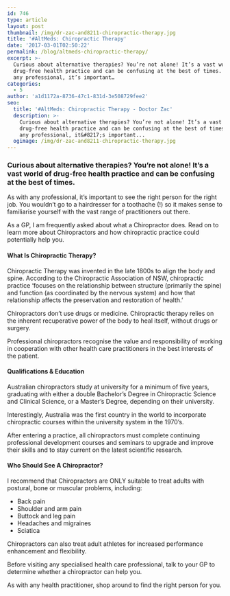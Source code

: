 ```yaml
---
id: 746
type: article
layout: post
thumbnail: /img/dr-zac-and8211-chiropractic-therapy.jpg
title: '#AltMeds: Chiropractic Therapy'
date: '2017-03-01T02:50:22'
permalink: /blog/altmeds-chiropractic-therapy/
excerpt: >-
  Curious about alternative therapies? You’re not alone! It’s a vast world of
  drug-free health practice and can be confusing at the best of times. As with
  any professional, it’s important…
categories:
  - 5
author: 'a1d1172a-8736-47c1-831d-3e508729fee2'
seo:
  title: '#AltMeds: Chiropractic Therapy - Doctor Zac'
  description: >-
    Curious about alternative therapies? You’re not alone! It’s a vast world of
    drug-free health practice and can be confusing at the best of times. As with
    any professional, it&#8217;s important...
  ogimage: /img/dr-zac-and8211-chiropractic-therapy.jpg
---
```


### Curious about alternative therapies? You’re not alone! It’s a vast world of drug-free health practice and can be confusing at the best of times.

As with any professional, it’s important to see the right person for the right job. You wouldn’t go to a hairdresser for a toothache (!) so it makes sense to familiarise yourself with the vast range of practitioners out there.

As a GP, I am frequently asked about what a Chiropractor does. Read on to learn more about Chiropractors and how chiropractic practice could potentially help you.

#### What Is Chiropractic Therapy?

Chiropractic Therapy was invented in the late 1800s to align the body and spine. According to the Chiropractic Association of NSW, chiropractic practice ‘focuses on the relationship between structure (primarily the spine) and function (as coordinated by the nervous system) and how that relationship affects the preservation and restoration of health.’

Chiropractors don’t use drugs or medicine. Chiropractic therapy relies on the inherent recuperative power of the body to heal itself, without drugs or surgery.

Professional chiropractors recognise the value and responsibility of working in cooperation with other health care practitioners in the best interests of the patient.

#### Qualifications & Education

Australian chiropractors study at university for a minimum of five years, graduating with either a double Bachelor’s Degree in Chiropractic Science and Clinical Science, or a Master’s Degree, depending on their university.

Interestingly, Australia was the first country in the world to incorporate chiropractic courses within the university system in the 1970’s.

After entering a practice, all chiropractors must complete continuing professional development courses and seminars to upgrade and improve their skills and to stay current on the latest scientific research.

#### Who Should See A Chiropractor?

I recommend that Chiropractors are ONLY suitable to treat adults with postural, bone or muscular problems, including:

- Back pain
- Shoulder and arm pain
- Buttock and leg pain
- Headaches and migraines
- Sciatica

Chiropractors can also treat adult athletes for increased performance enhancement and flexibility.

Before visiting any specialised health care professional, talk to your GP to determine whether a chiropractor can help you.

As with any health practitioner, shop around to find the right person for you.
